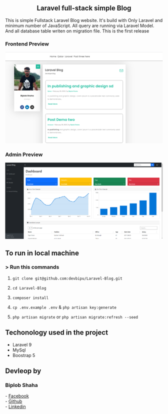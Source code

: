 <h2 align="center"> 
    Laravel full-stack simple Blog
</h2>

<p>This is simple Fullstack Laravel Blog website. It's build with Only Laravel and minimum number of JavaScript. All query are running via Laravel Model. And all database table writen on migration file. This is the first release</p>


### Frontend Preview
<img src="/preview.png">

### Admin Preview
<img src="/admin-preview.png">

## To run in local machine 

### > Run this commands 

1. `git clone git@github.com:devbipu/Laravel-Blog.git`

2. `cd Laravel-Blog`

3. `composer install`

5. `cp .env.example .env` & `php artisan key:generate`

6. `php artisan migrate` or `php artisan migrate:refresh --seed`


## Techonology used in the project
- Laravel 9
- MySql
- Boostrap 5



## Devleop by 
<h3>Biplob Shaha</h3>
- <a href="https://facebook.com/devbipu">Facebook</a><br>
- <a href="https://github.com/devbipu">Github</a><br>
- <a href="https://linkedin.com/in/devbipu">Linkedin</a><br>

